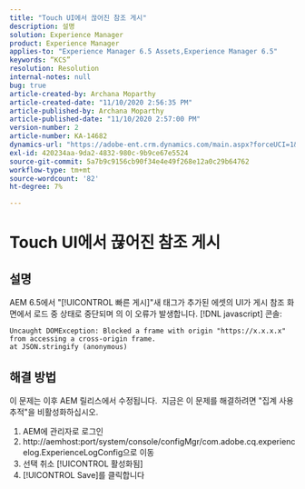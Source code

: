 ```yaml
---
title: "Touch UI에서 끊어진 참조 게시"
description: 설명
solution: Experience Manager
product: Experience Manager
applies-to: "Experience Manager 6.5 Assets,Experience Manager 6.5"
keywords: “KCS”
resolution: Resolution
internal-notes: null
bug: true
article-created-by: Archana Moparthy
article-created-date: "11/10/2020 2:56:35 PM"
article-published-by: Archana Moparthy
article-published-date: "11/10/2020 2:57:00 PM"
version-number: 2
article-number: KA-14682
dynamics-url: "https://adobe-ent.crm.dynamics.com/main.aspx?forceUCI=1&pagetype=entityrecord&etn=knowledgearticle&id=a2eb8aeb-6423-eb11-a813-00224809820c"
exl-id: 420234aa-9da2-4832-980c-9b9ce67e5524
source-git-commit: 5a7b9c9156cb90f34e4e49f268e12a0c29b64762
workflow-type: tm+mt
source-wordcount: '82'
ht-degree: 7%

---
```


# Touch UI에서 끊어진 참조 게시

## 설명

AEM 6.5에서 &quot;[!UICONTROL 빠른 게시]&quot;새 태그가 추가된 에셋의 UI가 게시 참조 화면에서 로드 중 상태로 중단되며 의 이 오류가 발생합니다. [!DNL javascript] 콘솔:

```
Uncaught DOMException: Blocked a frame with origin "https://x.x.x.x" from accessing a cross-origin frame.
at JSON.stringify (anonymous)
```


## 해결 방법

이 문제는 이후 AEM 릴리스에서 수정됩니다.  지금은 이 문제를 해결하려면 &quot;집계 사용 추적&quot;을 비활성화하십시오.

1. AEM에 관리자로 로그인
2. http://aemhost:port/system/console/configMgr/com.adobe.cq.experiencelog.ExperienceLogConfig으로 이동
3. 선택 취소 [!UICONTROL 활성화됨]
4. [!UICONTROL Save]를 클릭합니다
